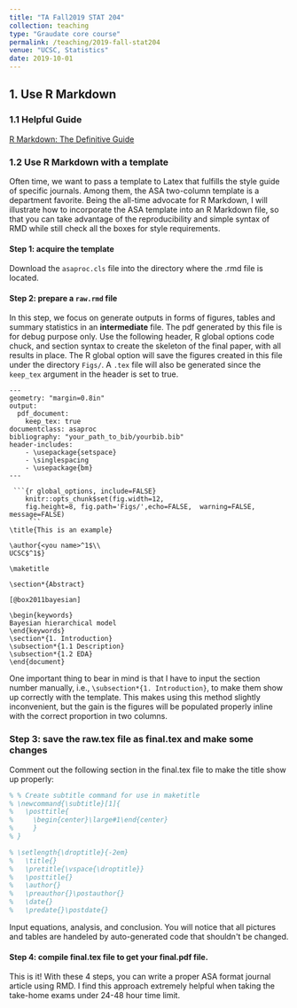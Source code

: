 ```yaml
---
title: "TA Fall2019 STAT 204"
collection: teaching
type: "Graudate core course"
permalink: /teaching/2019-fall-stat204
venue: "UCSC, Statistics"
date: 2019-10-01
---
```



## 1. Use R Markdown 

### 1.1 Helpful Guide

[R Markdown: The Definitive Guide](https://bookdown.org/yihui/rmarkdown/)

### 1.2 Use R Markdown with a template 

Often time, we want to pass a template to Latex that fulfills the style guide of specific journals. Among them, the ASA two-column template is a department favorite.  Being the all-time advocate for R Markdown, I will illustrate how to incorporate the ASA template into an R Markdown file, so that you can take advantage of the reproducibility and simple syntax of RMD while still check all the boxes for style requirements. 

#### Step 1: acquire the template 
Download the `asaproc.cls` file into the directory where the .rmd file is located. 

#### Step 2: prepare a `raw.rmd` file

In this step, we focus on generate  outputs in forms of figures, tables and summary statistics in an **intermediate** file.  The pdf generated by this file is for debug purpose only. Use the following header, R global options code chuck, and section syntax to create the skeleton of the final paper, with all results in place. The R global option will save the figures created in this file under the directory `Figs/`. A `.tex` file will also be generated since the `keep_tex` argument in the header is set to true. 


```rmd
---
geometry: "margin=0.8in"
output: 
  pdf_document:
    keep_tex: true   
documentclass: asaproc
bibliography: "your_path_to_bib/yourbib.bib"
header-includes:
    - \usepackage{setspace}
    - \singlespacing
    - \usepackage{bm}
---

 ```{r global_options, include=FALSE}
    knitr::opts_chunk$set(fig.width=12, 
    fig.height=8, fig.path='Figs/',echo=FALSE,  warning=FALSE, message=FALSE)
     ```
\title{This is an example}

\author{<you name>^1$\\
UCSC$^1$}
 
\maketitle

\section*{Abstract}

[@box2011bayesian]

\begin{keywords}
Bayesian hierarchical model
\end{keywords}
\section*{1. Introduction}
\subsection*{1.1 Description}
\subsection*{1.2 EDA}
\end{document}
```
One important thing to bear in mind is that I have to input the section number manually, i.e., `\subsection*{1. Introduction}`, to make them show up correctly with the template. This makes using this method slightly inconvenient, but the gain is the figures will be populated properly inline with the correct proportion in two columns.

### Step 3:  save the raw.tex file as final.tex and make some changes 

Comment out the following section in the final.tex file to make the title show up properly: 

```tex
% % Create subtitle command for use in maketitle
% \newcommand{\subtitle}[1]{
%   \posttitle{
%     \begin{center}\large#1\end{center}
%     }
% }

% \setlength{\droptitle}{-2em}
%   \title{}
%   \pretitle{\vspace{\droptitle}}
%   \posttitle{}
%   \author{}
%   \preauthor{}\postauthor{}
%   \date{}
%   \predate{}\postdate{}
```
Input equations, analysis, and conclusion. You will notice that all pictures and tables are handeled by auto-generated code that shouldn't be changed. 

#### Step 4: compile final.tex file to get your final.pdf file. 

This is it! With these 4 steps, you can write a proper ASA format journal article using RMD. I find this approach extremely helpful when taking the take-home exams under 24-48 hour time limit.